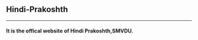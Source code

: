 ## Hindi-Prakoshth
_____________________________________________________________________________________________________________________________
#### It is the offical website of Hindi Prakoshth,SMVDU.
